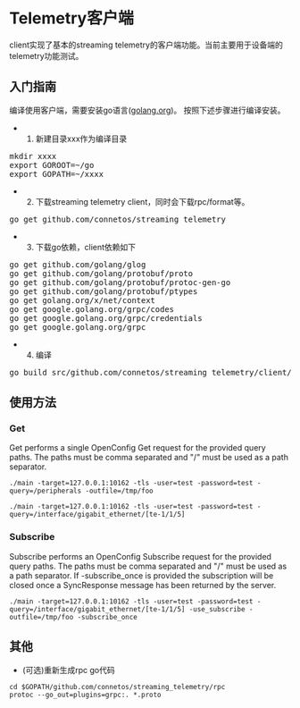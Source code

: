 # Telemetry客户端

client实现了基本的streaming telemetry的客户端功能。当前主要用于设备端的telemetry功能测试。

## 入门指南

编译使用客户端，需要安装go语言([golang.org](golang.org/dl))。
按照下述步骤进行编译安装。

- 1. 新建目录xxx作为编译目录
<pre>
mkdir xxxx
export GOROOT=~/go
export GOPATH=~/xxxx
</pre>
- 2. 下载streaming telemetry client，同时会下载rpc/format等。
<pre>
go get github.com/connetos/streaming_telemetry
</pre>
- 3. 下载go依赖，client依赖如下
<pre>
go get github.com/golang/glog
go get github.com/golang/protobuf/proto
go get github.com/golang/protobuf/protoc-gen-go
go get github.com/golang/protobuf/ptypes
go get golang.org/x/net/context
go get google.golang.org/grpc/codes
go get google.golang.org/grpc/credentials
go get google.golang.org/grpc
</pre>
- 4. 编译
<pre>
go build src/github.com/connetos/streaming_telemetry/client/main.go
</pre>

## 使用方法

### Get

Get performs a single OpenConfig Get request for the provided query paths. The paths must be comma separated and "/" must be used as a path separator.

```
./main -target=127.0.0.1:10162 -tls -user=test -password=test -query=/peripherals -outfile=/tmp/foo

./main -target=127.0.0.1:10162 -tls -user=test -password=test -query=/interface/gigabit_ethernet/[te-1/1/5]
```

### Subscribe

Subscribe performs an OpenConfig Subscribe request for the provided query paths. The paths must be comma separated and "/" must be used as a path separator. If -subscribe_once is provided the subscription will be closed once a SyncResponse message has been returned by the server.

```
./main -target=127.0.0.1:10162 -tls -user=test -password=test -query=/interface/gigabit_ethernet/[te-1/1/5] -use_subscribe -outfile=/tmp/foo -subscribe_once
```

## 其他
* (可选)重新生成rpc go代码

```
cd $GOPATH/github.com/connetos/streaming_telemetry/rpc
protoc --go_out=plugins=grpc:. *.proto
```
